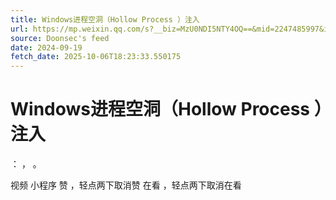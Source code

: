```yaml
---
title: Windows进程空洞（Hollow Process ）注入
url: https://mp.weixin.qq.com/s?__biz=MzU0NDI5NTY4OQ==&mid=2247485997&idx=1&sn=d4ebbb2bcf122abb659df4850e7f3ee0
source: Doonsec's feed
date: 2024-09-19
fetch_date: 2025-10-06T18:23:33.550175
---
```


# Windows进程空洞（Hollow Process ）注入

：
，
。

视频
小程序
赞
，轻点两下取消赞
在看
，轻点两下取消在看